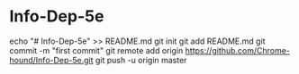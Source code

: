 # Info-Dep-5e
echo "# Info-Dep-5e" >> README.md
git init
git add README.md
git commit -m "first commit"
git remote add origin https://github.com/Chrome-hound/Info-Dep-5e.git
git push -u origin master
